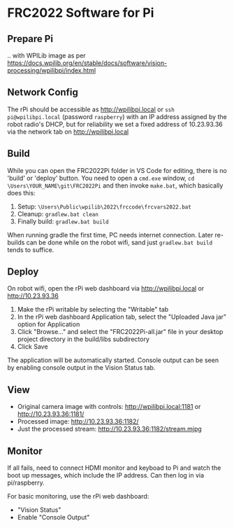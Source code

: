 FRC2022 Software for Pi
=======================

Prepare Pi
----------

.. with WPILib image as per
https://docs.wpilib.org/en/stable/docs/software/vision-processing/wpilibpi/index.html

Network Config
--------------

The rPi should be accessible as http://wpilibpi.local or `ssh pi@wpilibpi.local` (password `raspberry`)
with an IP address assigned by the robot radio's DHCP, but for reliability we
set a fixed address of 10.23.93.36 via the network tab on http://wpilibpi.local

Build
-----

While you can open the FRC2022Pi folder in VS Code for editing,
there is no 'build' or 'deploy' button.
You need to open a `cmd.exe` window,
`cd \Users\YOUR_NAME\git\FRC2022Pi` and then invoke `make.bat`,
which basically does this:
1) Setup: `\Users\Public\wpilib\2022\frccode\frcvars2022.bat`
2) Cleanup: `gradlew.bat clean`
3) Finally build: `gradlew.bat build`

When running gradle the first time, PC needs internet connection.
Later re-builds can be done while on the robot wifi,
sand just `gradlew.bat build` tends to suffice.

Deploy
------

On robot wifi, open the rPi web dashboard via http://wpilibpi.local or http://10.23.93.36

1) Make the rPi writable by selecting the "Writable" tab
2) In the rPi web dashboard Application tab, select the "Uploaded Java jar"
   option for Application
3) Click "Browse..." and select the "FRC2022Pi-all.jar" file in
   your desktop project directory in the build/libs subdirectory
4) Click Save

The application will be automatically started.  Console output can be seen by
enabling console output in the Vision Status tab.

View
----

 * Original camera image with controls: http://wpilibpi.local:1181 or http://10.23.93.36:1181/
 * Processed image: http://10.23.93.36:1182/
 * Just the processed stream: http://10.23.93.36:1182/stream.mjpg

Monitor
-------

If all fails, need to connect HDMI monitor and keyboad to Pi and watch the boot up messages, which include the IP address.
Can then log in via pi/raspberry.

For basic monitoring, use the rPi web dashboard:

 * "Vision Status"
 * Enable "Console Output"

